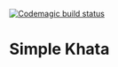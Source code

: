 [![Codemagic build status](https://api.codemagic.io/apps/5cb4c008aef6f81a59f079a5/5cb4c008aef6f81a59f079a4/status_badge.svg)](https://codemagic.io/apps/5cb4c008aef6f81a59f079a5/5cb4c008aef6f81a59f079a4/latest_build)

# Simple Khata

